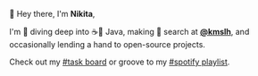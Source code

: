 👋 Hey there, I'm **Nikita**,

I'm 🚀 diving deep into ☕🐝 Java, making 🔎 search at **[@kmslh](https://www.kmslh.com/)**, and occasionally lending a hand to open-source projects.

Check out my [#task board](https://nikitar.notion.site/2959b7abc88d431bbbf927cd68e353cc?v=72d442cb99394c7b8b7c770d48c55509) or groove to my [#spotify playlist](https://open.spotify.com/playlist/7j4pdc5O6yJbcWC1SkYJA0?si=94ae1d67ae5d4f2).
